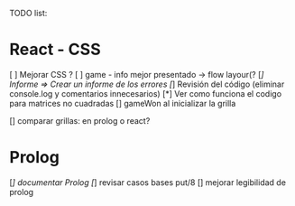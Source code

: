 TODO list:

# React - CSS
[ ] Mejorar CSS ?
    [ ]  game - info mejor presentado -> flow layour(?
[*] Informe => Crear un informe de los errores
[*] Revisión del código (eliminar console.log y comentarios innecesarios)
[*] Ver como funciona el codigo para matrices no cuadradas
[] gameWon al inicializar la grilla

[] comparar grillas: 
    en prolog o react?

# Prolog
[*] documentar Prolog
[*] revisar casos bases put/8
[] mejorar legibilidad de prolog 
